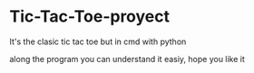 # Tic-Tac-Toe-proyect
It's the clasic tic tac toe but in cmd with python

along the program you can understand it easiy, hope you like it
